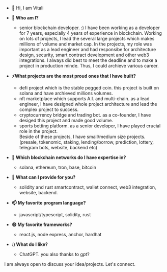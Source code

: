 - 👋 Hi, I am Vitali

- **👀 Who am I?**
  * senior blockchain developer. :)
  I have been working as a developer for 7 years, especially 4 years of experience in blockchain. Working on lots of projects, I lead the several large projects which makes millions of volume and market cap.
  In the projects, my role was important as a lead engineer and had responsibe for architecture design, security, smart contract development and other web3 integrations. I always did best to meet the deadline and to make a project in production minde. Thus, I could archieve various career.
- **⚡What projects are the most proud ones that I have built?**
  * defi project which is the stable pegged coin. this project is built on solana and have archieved millions volumes.
  * nft marketplace which supports A.I. and multi-chain. as a lead engineer, I have designed whole project architecture and lead the complex project to success.
  * cryptocurrency bridge and trading bot. as a co-founder, I have desiged this project and made good volume.
  * sports betting platform. as a senior developer, I have played crucial role in the project.    
    Beside of these projects, I have small/medium size projects. (presale, tokenomic, staking, lending/borrow, prediction, lottery, telegram bots, website, backend etc) 
- **🌱 Which blockchain networks do I have expertise in?**
  * solana, ethereum, tron, base, bitcoin
- **💞️ What can I provide for you?**
  * solidity and rust smartcontract, wallet connect, web3 integration, website, backend.
- **📫 My favorite program language?**
  * javascript/typescript, solidity, rust
- **😄 My favorite frameworks?**
  * react.js, node express, anchor, hardhat
- **:) What do I like?**
  * ChatGPT. you also thanks to gpt?

I am always open to discuss your idea/projects. Let's connect. 
<!---
0xvasy/0xvasy is a ✨ special ✨ repository because its `README.md` (this file) appears on your GitHub profile.
You can click the Preview link to take a look at your changes.
--->

